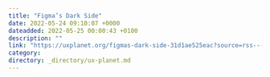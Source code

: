 ```yaml
---
title: "Figma’s Dark Side"
date: 2022-05-24 09:10:07 +0000
dateadded: 2022-05-25 00:00:43 +0100
description: ""
link: "https://uxplanet.org/figmas-dark-side-31d1ae525eac?source=rss----819cc2aaeee0---4"
category:
directory: _directory/ux-planet.md
---
```

